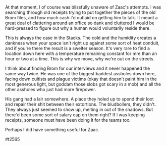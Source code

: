 At that moment, I of course was blissfully unaware of Zaac's attempts. I was searching through old receipts trying to put together the pieces of the old Brom files, and how much cash I'd outlaid on getting him to talk. It meant a great deal of clattering around an office so dank and cluttered I would be hard-pressed to figure out why a human would voluntarily reside there.

This is always the case in the Stacks. The cold and the humidity creates a dankness when your space isn't right up against some sort of heat conduit, and if you're there the result is a swelter season. It's very rare to find a location down here with a temperature remaining constant for mre than an hour or two at a time. This is why we move, why we're out on the streets.

I think about finding Brom for our interviews and it never happened the same way twice. He was one of the biggest baddest assholes down here, facing down cultists and plague victims (okay that doesn't paint him in the most generous light, but goddam those slobs got scary in a mob) and all the other assholes who just had more firepower.

His gang had a lair somewhere. A place they holed up to spend their loot and repair their shit between their extortions. The bludbollers, they didn't. They always just seemed to show up, melting in out of the shadows. But there'd been some sort of salary cap on them right? If I was keeping receipts, someone must have been doing it for the teams too.

Perhaps I did have something useful for Zaac.

#t2565 